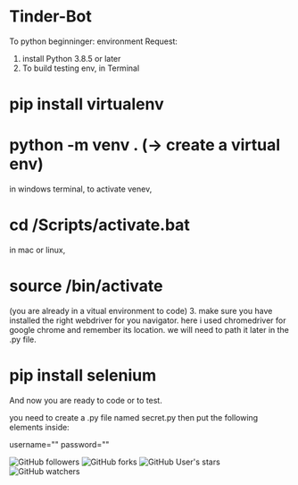 # Tinder-Bot

To python beginninger:
environment Request:
  1. install Python 3.8.5 or later
  2. To build testing env, in Terminal
# pip install virtualenv
# python -m venv .  (-> create a virtual env)
in windows terminal, to activate venev, 
# cd <venv>/Scripts/activate.bat
in mac or linux,
# source <venv>/bin/activate
  (you are already in a vitual environment to code)
  3. make sure you have installed the right webdriver for you navigator.  here i used chromedriver for google chrome and remember its location.
    we will need to path it later in the .py file.
# pip install selenium
  
And now you are ready to code or to test.

you need to create a .py file named secret.py
then put the following elements inside:

username="<your login facebook>"
password="<your password>"
  

 ![GitHub followers](https://img.shields.io/github/followers/felixyangyicheng?style=social)
![GitHub forks](https://img.shields.io/github/forks/felixyangyicheng/Tinder-Bot?style=social)
![GitHub User's stars](https://img.shields.io/github/stars/felixyangyicheng?style=social)
![GitHub watchers](https://img.shields.io/github/watchers/felixyangyicheng/Tinder-Bot?style=social)
